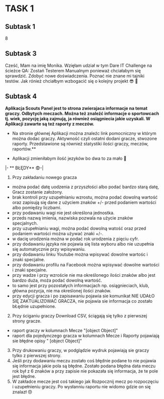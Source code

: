 # TASK 1
Subtask 1
-------------------------
8

Subtask 3
--
Cześć, Mam na imię Monika. Wzięłam udział w tym Dare IT Challenge na ścieżce QA: Zostań Testerem Manualnym ponieważ chciałabym się sprawdzić. Zdobyć nowe doświadczenia. Poznać nie znane mi tajniki testów. Jak rónież chciałbym wzbogacić się o kolejny projekt 😎
🤑

Subtask 4
------
**Aplikacja  Scouts Panel jest to strona zwierajaca informacje na temat graczy. Odbytych meczach. Można też znaleźć informacje o sportowcach tj. wiek, pozycję jaką zajmują, ja również osiągniecia jakie uzyskali. W Aplikacji zawarte są też raporty z meczów.**

* Na stronie głównej Aplikacji można znaleźc link pomocniczny w którym można dodac graczy. Aktywność czyli ostatni dodani gracze, stwozone raporty. Przedstawione są również statystiki ilości graczy, meczów, raportów.**

* Aplikacji zmieniłabym ilość jezyków bo dwa to za mało 🙂

|​- ** BŁĘDY** 😨-​|

1.  Przy zakładaniu nowego gracza 
* można podać datę uodzenia z przyszłości albo podać bardzo starą datę, Gracz zostanie założony.
* brak kontroli przy uzupełnianiu wzrostu, można podać dowolną wartość oraz zapisują się dane z użyciem znaków +/- przed podaniem wartości albo pomiędzy liczbami.
* przy podawaniu wagi nie jest określona jednostka. 
* przeds nazwą imienia, nazwiska pozwala na użycie znaków specjalnych.
* przy uzupełnianiu wagi, można podać dowolną watość oraz przed podaniem wartości można używać znaki +/-.
* w dacię urodzenia można w podać rok urodzenia z pięciu cyfr.
* przy dodawaniu języka nie pojawia się lista wyboru albo nie uzupełnia się automatycznie przy wpisywaniu.
* przy dodawaniu linku Youtube można wpisywać dowolne wartośc i znaki specjalne.
* przy dodawaniu profilu na Facebook można wpisywać dowolne wartości i znaki specjalne.
* przy wadze i przy wzroście nie ma określonego ilości znaków albo jest bardzo duża, moża podać dowolną wartość.
* to samo jest przy pozostałych informacjach np. osiągnieciach, klub, główna pozycja, nie ma określonej ilości znaków. 
* przy edycji gracza i po zapisawaniu pojawia sie komunikat NIE UDAŁO SIĘ ZAKTUALIZOWAĆ GRACZA, nie pojawia sie informacja co zostało bŁędnie uzupełnione.

2. Przy ściganiu graczy Download CSV, ściągają się tylko z pierwszej strony gracze.
* raport graczy w kolumnach Mecze "[object Object]"  
* raport dla pojedynczego gracza w kolumnach Mecze i Raporty pojawiają sie błędne opisy " [object Object]"

3. Przy drukowaniu graczy, w podglądzie wydruk pojawiają sie graczy tylko z pierwszej strony.
4. Jeśli przy dodawaniu meczu zostało coś błędnie podane to nie pojawia się informacja jakie pola są błędne. Zostało podana błędna data meczu rok był z 6 znaków a przy zapisie nie pokazała się informacja, że te pole jest błędne.
5. W zakładce mecze jest coś takiego jak Rozpocznij mecz po rozpoczęciu i uzupełnieniu graczy. Po wysłanniu raportu nie widomo gdzie on się znalazł 😞
